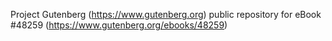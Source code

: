 Project Gutenberg (https://www.gutenberg.org) public repository for eBook #48259 (https://www.gutenberg.org/ebooks/48259)
